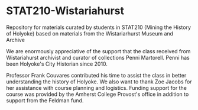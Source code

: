 # STAT210-Wistariahurst
Repository for materials curated by students in STAT210 (Mining the History of Holyoke) based on materials from the Wistariarhurst Museum and Archive

We are enormously appreciative of the support that the class received from Wistariahurst archivist and curator of collections Penni Martorell.
Penni has been Holyoke's City Historian since 2010.

Professor Frank Couvares contributed his time to assist the class in better understanding the history of Holyoke.
We also want to thank Zoe Jacobs for her assistance with course planning and logistics.
Funding support for the course was provided by the Amherst College Provost's office in addition to support from the Feldman fund.
